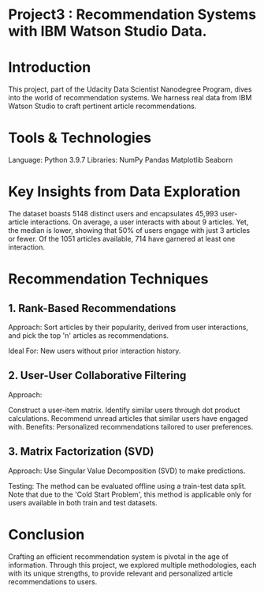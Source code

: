 # Project3 : Recommendation Systems with IBM Watson Studio Data.
# Introduction
This project, part of the Udacity Data Scientist Nanodegree Program, dives into the world of recommendation systems. We harness real data from IBM Watson Studio to craft pertinent article recommendations.

# Tools & Technologies
Language: Python 3.9.7
Libraries:
NumPy
Pandas
Matplotlib
Seaborn
# Key Insights from Data Exploration
The dataset boasts 5148 distinct users and encapsulates 45,993 user-article interactions.
On average, a user interacts with about 9 articles. Yet, the median is lower, showing that 50% of users engage with just 3 articles or fewer.
Of the 1051 articles available, 714 have garnered at least one interaction.
#  Recommendation Techniques
##          1. Rank-Based Recommendations
Approach: Sort articles by their popularity, derived from user interactions, and pick the top 'n' articles as recommendations.

Ideal For: New users without prior interaction history.

##          2. User-User Collaborative Filtering
Approach:

Construct a user-item matrix.
Identify similar users through dot product calculations.
Recommend unread articles that similar users have engaged with.
Benefits: Personalized recommendations tailored to user preferences.

##          3. Matrix Factorization (SVD)
Approach: Use Singular Value Decomposition (SVD) to make predictions.

Testing: The method can be evaluated offline using a train-test data split. Note that due to the 'Cold Start Problem', this method is applicable only for users available in both train and test datasets.

# Conclusion
Crafting an efficient recommendation system is pivotal in the age of information. Through this project, we explored multiple methodologies, each with its unique strengths, to provide relevant and personalized article recommendations to users.
